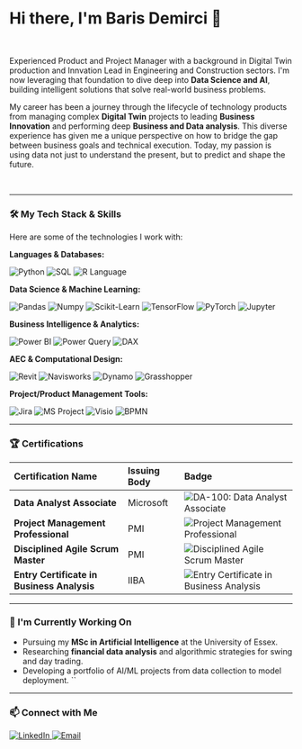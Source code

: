 # Hi there, I'm Baris Demirci 👋

<br/>

Experienced Product and Project Manager with a background in Digital Twin production and Innvation Lead in Engineering and Construction sectors. I'm now leveraging that foundation to dive deep into **Data Science and AI**, building intelligent solutions that solve real-world business problems.

My career has been a journey through the lifecycle of technology products from managing complex **Digital Twin** projects to leading **Business Innovation** and performing deep **Business and Data analysis**. This diverse experience has given me a unique perspective on how to bridge the gap between business goals and technical execution. Today, my passion is using data not just to understand the present, but to predict and shape the future.

<br/>

---

### 🛠️ My Tech Stack & Skills

Here are some of the technologies I work with:

**Languages & Databases:**
<p>
  <img src="https://img.shields.io/badge/Python-3776AB?style=for-the-badge&logo=python&logoColor=white" alt="Python" />
  <img src="https://img.shields.io/badge/SQL-4479A1?style=for-the-badge&logo=sql&logoColor=white" alt="SQL" />
  <img src="https://img.shields.io/badge/R-276DC3?style=for-the-badge&logo=r&logoColor=white" alt="R Language" />
</p>

**Data Science & Machine Learning:**
<p>
  <img src="https://img.shields.io/badge/Pandas-150458?style=for-the-badge&logo=pandas&logoColor=white" alt="Pandas" />
  <img src="https://img.shields.io/badge/Numpy-013243?style=for-the-badge&logo=numpy&logoColor=white" alt="Numpy" />
  <img src="https://img.shields.io/badge/Scikit--Learn-F7931E?style=for-the-badge&logo=scikit-learn&logoColor=white" alt="Scikit-Learn" />
  <img src="https://img.shields.io/badge/TensorFlow-FF6F00?style=for-the-badge&logo=tensorflow&logoColor=white" alt="TensorFlow" />
  <img src="https://img.shields.io/badge/PyTorch-EE4C2C?style=for-the-badge&logo=pytorch&logoColor=white" alt="PyTorch" />
  <img src="https://img.shields.io/badge/Jupyter-F37626?style=for-the-badge&logo=jupyter&logoColor=white" alt="Jupyter" />
</p>

**Business Intelligence & Analytics:**
<p>
  <img src="https://img.shields.io/badge/Power%20BI-F2C811?style=for-the-badge&logo=powerbi&logoColor=black" alt="Power BI" />
  <img src="https://img.shields.io/badge/Power%20Query-0072C6?style=for-the-badge" alt="Power Query" />
  <img src="https://img.shields.io/badge/DAX-0052CC?style=for-the-badge" alt="DAX" />
</p>

**AEC & Computational Design:**
<p>
  <img src="https://img.shields.io/badge/Revit-8C1F21?style=for-the-badge&logo=autodeskrevit&logoColor=white" alt="Revit" />
  <img src="https://img.shields.io/badge/Navisworks-D9534F?style=for-the-badge&logo=autodesk&logoColor=white" alt="Navisworks" />
  <img src="https://img.shields.io/badge/Dynamo-00A8E8?style=for-the-badge" alt="Dynamo" />
  <img src="https://img.shields.io/badge/Grasshopper-34A853?style=for-the-badge" alt="Grasshopper" />
</p>

**Project/Product Management Tools:**
<p>
  <img src="https://img.shields.io/badge/Jira-0052CC?style=for-the-badge&logo=jira&logoColor=white" alt="Jira" />
  <img src="https://img.shields.io/badge/MS%20Project-217346?style=for-the-badge&logo=microsoft&logoColor=white" alt="MS Project" />
  <img src="https://img.shields.io/badge/Visio-3955A3?style=for-the-badge&logo=microsoft&logoColor=white" alt="Visio" />
  <img src="https://img.shields.io/badge/BPMN-FB8C00?style=for-the-badge" alt="BPMN" />
</p>

---

### 🏆 Certifications

| Certification Name | Issuing Body | Badge |
| :--- | :--- | :--- |
| **Data Analyst Associate** | Microsoft | <img src="https://img.shields.io/badge/Microsoft%20Certified-DA--100-0078D4?style=flat-square&logo=microsoft&logoColor=white" alt="DA-100: Data Analyst Associate" /> |
| **Project Management Professional** | PMI | <img src="https://img.shields.io/badge/PMP-0D2F4F?style=flat-square&logo=pmi&logoColor=white" alt="Project Management Professional" /> |
| **Disciplined Agile Scrum Master** | PMI | <img src="https://img.shields.io/badge/DASM-0D2F4F?style=flat-square&logo=pmi&logoColor=white" alt="Disciplined Agile Scrum Master" /> |
| **Entry Certificate in Business Analysis** | IIBA | <img src="https://img.shields.io/badge/ECBA-0077C0?style=flat-square" alt="Entry Certificate in Business Analysis" /> |

---

### 🌱 I'm Currently Working On

* Pursuing my **MSc in Artificial Intelligence** at the University of Essex.
* Researching **financial data analysis** and algorithmic strategies for swing and day trading.
* Developing a portfolio of AI/ML projects from data collection to model deployment. ``

---

### 📫 Connect with Me

<p align="left">
  <a href="https://www.linkedin.com/in/brsdmrc/" target="_blank">
    <img src="https://img.shields.io/badge/LinkedIn-0077B5?style=for-the-badge&logo=linkedin&logoColor=white" alt="LinkedIn"/>
  </a>
  <a href="mailto:brsdmrc@gmail.com" target="_blank">
    <img src="https://img.shields.io/badge/Email-D14836?style=for-the-badge&logo=gmail&logoColor=white" alt="Email"/>
  </a>
  </p>
